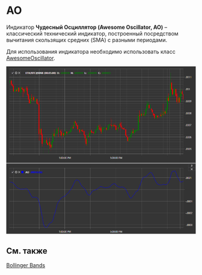 # AO

Индикатор **Чудесный Осциллятор (Awesome Oscillator, AO)** – классический технический индикатор, построенный посредством вычитания скользящих средних (SMA) с разными периодами. 

Для использования индикатора необходимо использовать класс [AwesomeOscillator](xref:StockSharp.Algo.Indicators.AwesomeOscillator). 

![IndicatorAwesomeOscillator](../images/IndicatorAwesomeOscillator.png)

## См. также

[Bollinger Bands](IndicatorBollingerBands.md)
